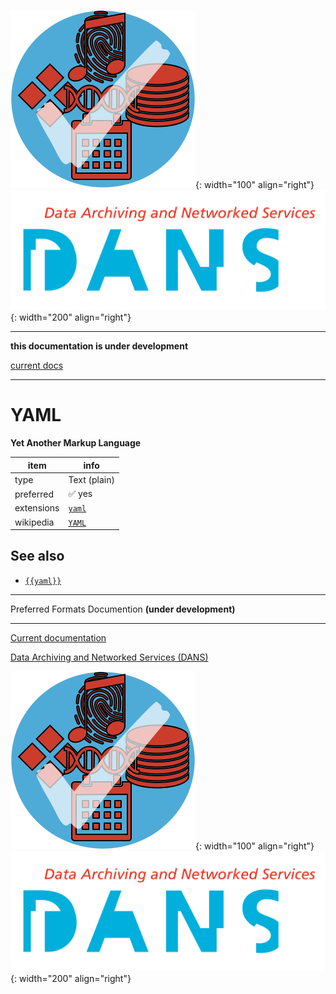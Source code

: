 ![img](../images/formats.png){: width="100" align="right"}
![img](../images/DANS.png){: width="200" align="right"}

---

**this documentation is under development**

[current docs]({{preferredFormats}})

---



# YAML

**Yet Another Markup Language**

item | info
--- | ---
type | Text (plain)
preferred | ✅ yes
extensions | [`yaml`](../extensions/yaml.md)
wikipedia | [`YAML`]({{wikipedia}}/YAML)



## See also
*   [`{{yaml}}`]({{yaml}})




---

Preferred Formats Documention **(under development)**

---

[Current documentation]({{preferredFormats}})

[Data Archiving and Networked Services (DANS)]({{dans}})

![img](../images/formats.png){: width="100" align="right"}
![img](../images/DANS.png){: width="200" align="right"}
